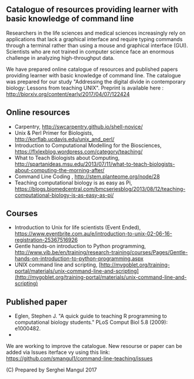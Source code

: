 ## Catalogue of resources providing learner with basic knowledge of command line 

Researchers in the life sciences and medical sciences increasingly rely on applications that lack a graphical interface and require typing commands through a terminal rather than using a mouse and graphical interface (GUI). Scientists who are not trained in computer science face an enormous challenge in analyzing high-throughput data. 

We have prepared online catalogue of resources and published papers providing learner with basic knowledge of command line.
The catalogue was prepared for our study "Addressing the digital divide in contemporary biology: Lessons from teaching UNIX". Preprint is available here : http://biorxiv.org/content/early/2017/04/07/122424

 ##  Online resources

- Carpentry, http://swcarpentry.github.io/shell-novice/
- Unix & Perl Primer for Biologists, http://korflab.ucdavis.edu/unix_and_perl/
- Introduction to Computational Modelling for the Biosciences, https://flxlexblog.wordpress.com/category/teaching/
- What to Teach Biologists about Computing, http://spartanideas.msu.edu/2013/07/11/what-to-teach-biologists-about-computing-the-morning-after/
- Command Line Coding , http://stem.planteome.org/node/28
-  Teaching computational biology is as easy as Pi, https://blogs.biomedcentral.com/bmcseriesblog/2013/08/12/teaching-computational-biology-is-as-easy-as-pi/

## Courses 

- Introduction to Unix for life scientists (Event Ended), https://www.eventbrite.com.au/e/introduction-to-unix-02-06-16-registration-25367516926
- Gentle hands-on introduction to Python programming, http://www.vib.be/en/training/research-training/courses/Pages/Gentle-hands-on-introduction-to-python-programming.aspx
- UNIX command line and scripting, [http://mygoblet.org/training-portal/materials/unix-command-line-and-scripting](http://mygoblet.org/training-portal/materials/unix-command-line-and-scripting)


## Published paper

- Eglen, Stephen J. "A quick guide to teaching R programming to computational biology students." PLoS Comput Biol 5.8 (2009): e1000482.
- 



We are working to improve the catalogue. New resourse  or paper can be added via Issues iterface vy using this link: https://github.com/smangul1/command-line-teaching/issues

(C) Prepared by Serghei Mangul 2017 
